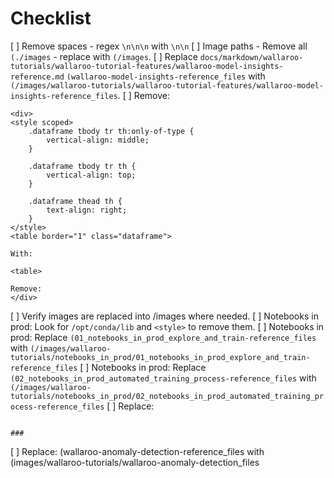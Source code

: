 # Checklist

[ ] Remove spaces - regex `\n\n\n` with `\n\n`
[ ] Image paths - Remove all `(./images` - replace with `(/images`.
[ ] Replace `docs/markdown/wallaroo-tutorials/wallaroo-tutorial-features/wallaroo-model-insights-reference.md` `(wallaroo-model-insights-reference_files` with `(/images/wallaroo-tutorials/wallaroo-tutorial-features/wallaroo-model-insights-reference_files`.
[ ] Remove:
```
<div>
<style scoped>
    .dataframe tbody tr th:only-of-type {
        vertical-align: middle;
    }

    .dataframe tbody tr th {
        vertical-align: top;
    }

    .dataframe thead th {
        text-align: right;
    }
</style>
<table border="1" class="dataframe">
```
    With:

    <table>

    Remove:
    </div>

[ ] Verify images are replaced into /images where needed.
[ ] Notebooks in prod:  Look for `/opt/conda/lib` and `<style>` to remove them.
[ ] Notebooks in prod:  Replace `(01_notebooks_in_prod_explore_and_train-reference_files` with `(/images/wallaroo-tutorials/notebooks_in_prod/01_notebooks_in_prod_explore_and_train-reference_files`
[ ] Notebooks in prod: Replace `(02_notebooks_in_prod_automated_training_process-reference_files` with `(/images/wallaroo-tutorials/notebooks_in_prod/02_notebooks_in_prod_automated_training_process-reference_files`
[ ] Replace:
```

### 

```
[ ] Replace: (wallaroo-anomaly-detection-reference_files with (images/wallaroo-tutorials/wallaroo-anomaly-detection_files